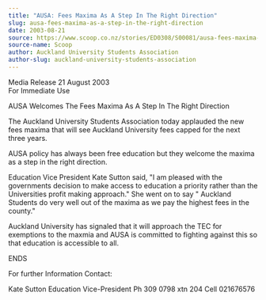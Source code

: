 ```yaml
---
title: "AUSA: Fees Maxima As A Step In The Right Direction"
slug: ausa-fees-maxima-as-a-step-in-the-right-direction
date: 2003-08-21
source: https://www.scoop.co.nz/stories/ED0308/S00081/ausa-fees-maxima-as-a-step-in-the-right-direction.htm
source-name: Scoop
author: Auckland University Students Association
author-slug: auckland-university-students-association
---
```


<p>Media Release 21 August 2003 <br>For Immediate Use</p>

<p>AUSA
Welcomes The Fees Maxima As A Step In The Right
Direction</p>

<p>The Auckland University Students Association
today applauded the new fees maxima that will see Auckland
University fees capped for the next three  years.</p>

<p>AUSA
policy has always been free education but they welcome the
maxima as a  step in the right direction.</p>

<p>Education Vice
President Kate Sutton said, "I am pleased with the 
governments decision to make access to education a priority
rather than the  Universities profit making approach." She
went on to say " Auckland  Students do very well out of the
maxima as we pay the highest fees in the county."</p>

<p>Auckland
University has signaled that it will approach the TEC for 
exemptions to the maxmia and AUSA is committed to fighting
against this so that education is accessible to
all.</p>

<p>ENDS</p>

<p>For further Information Contact:</p>

<p>Kate Sutton
Education Vice-President Ph 309 0798 xtn 204 Cell
021676576</p>

<p></p>

<p></p>




<!--


